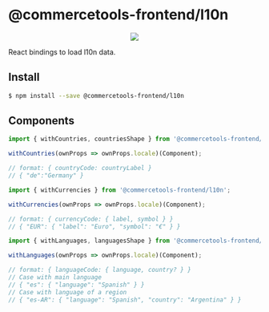 # @commercetools-frontend/l10n

<p align="center">
  <a href="https://www.npmjs.com/package/@commercetools-frontend/l10n"><img src="https://img.shields.io/npm/v/@commercetools-frontend/l10n.svg"></a>
</p>

React bindings to load l10n data.

## Install

```bash
$ npm install --save @commercetools-frontend/l10n
```

## Components

```js
import { withCountries, countriesShape } from '@commercetools-frontend/l10n';

withCountries(ownProps => ownProps.locale)(Component);

// format: { countryCode: countryLabel }
// { "de":"Germany" }
```

```js
import { withCurrencies } from '@commercetools-frontend/l10n';

withCurrencies(ownProps => ownProps.locale)(Component);

// format: { currencyCode: { label, symbol } }
// { "EUR": { "label": "Euro", "symbol": "€" } }
```

```js
import { withLanguages, languagesShape } from '@commercetools-frontend/l10n';

withLanguages(ownProps => ownProps.locale)(Component);

// format: { languageCode: { language, country? } }
// Case with main language
// { "es": { "language": "Spanish" } }
// Case with language of a region
// { "es-AR": { "language": "Spanish", "country": "Argentina" } }
```
